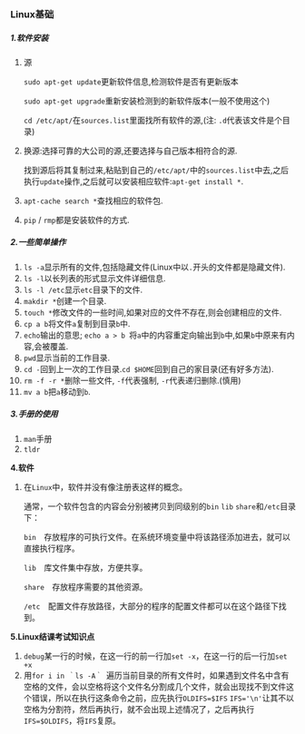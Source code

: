 ### Linux基础

##### 1.软件安装

1. 源

   `sudo apt-get update`更新软件信息,检测软件是否有更新版本

   `sudo apt-get upgrade`重新安装检测到的新软件版本(一般不使用这个)

   `cd /etc/apt/`在`sources.list`里面找所有软件的源,(注: `.d`代表该文件是个目录)

2. 换源:选择可靠的大公司的源,还要选择与自己版本相符合的源.

   找到源后将其复制过来,粘贴到自己的`/etc/apt/`中的`sources.list`中去,之后执行`update`操作,之后就可以安装相应软件:`apt-get install *`.

3. `apt-cache search *`查找相应的软件包.

4. `pip` / `rmp`都是安装软件的方式.

##### 2.一些简单操作

1. `ls -a`显示所有的文件,包括隐藏文件(Linux中以`.`开头的文件都是隐藏文件).
2. `ls -l`以长列表的形式显示文件详细信息.
3. `ls -l /etc`显示`etc`目录下的文件.
4. `makdir *`创建一个目录.
5. `touch *`修改文件的一些时间,如果对应的文件不存在,则会创建相应的文件.
6. `cp a b`将文件`a`复制到目录`b`中.
7. `echo`输出的意思; `echo a > b `将`a`中的内容重定向输出到`b`中,如果`b`中原来有内容,会被覆盖.
8. `pwd`显示当前的工作目录.
9. `cd -`回到上一次的工作目录.`cd $HOME`回到自己的家目录(还有好多方法).
10. `rm -f -r *`删除一些文件, `-f`代表强制, `-r`代表递归删除.(慎用)
11. `mv a b`把`a`移动到`b`.

##### 3.手册的使用

1. `man`手册
2. `tldr`

**4.软件**

1. 在`Linux`中，软件并没有像注册表这样的概念。

   通常，一个软件包含的内容会分别被拷贝到同级别的`bin` `lib` `share`和`/etc`目录下：

   `bin`　存放程序的可执行文件。在系统环境变量中将该路径添加进去，就可以直接执行程序。

   `lib`　库文件集中存放，方便共享。

   `share`　存放程序需要的其他资源。

   `/etc`　配置文件存放路径，大部分的程序的配置文件都可以在这个路径下找到。

**5.Linux结课考试知识点**

1. `debug`某一行的时候，在这一行的前一行加`set -x`，在这一行的后一行加`set +x`
2. 用`for i in ｀ls -A｀ `遍历当前目录的所有文件时，如果遇到文件名中含有空格的文件，会以空格将这个文件名分割成几个文件，就会出现找不到文件这个错误，所以在执行这条命令之前，应先执行`OLDIFS=$IFS` `IFS='\n'`让其不以空格为分割符，然后再执行，就不会出现上述情况了，之后再执行`IFS=$OLDIFS`，将`IFS`复原。
